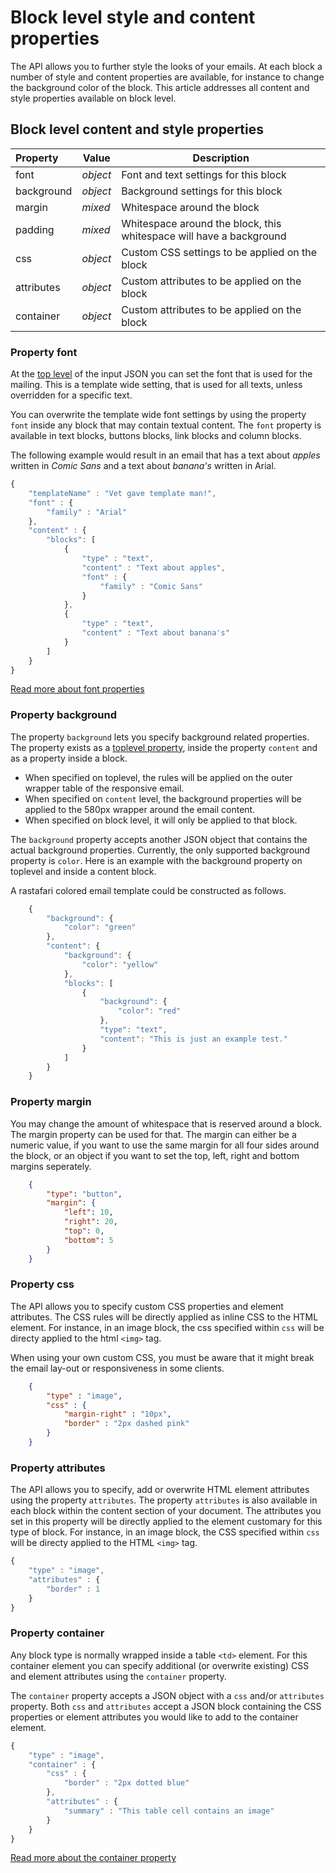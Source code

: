 # Block level style and content properties

The API allows you to further style the looks of your emails. At each block 
a number of style and content properties are available, for instance to change 
the background color of the block. This article addresses all content and style 
properties available on block level.  

## Block level content and style properties

| Property | Value | Description                                                          |
|:---------|-------|----------------------------------------------------------------------|
| font | _object_ | Font and text settings for this block                                 |
| background | _object_ | Background settings for this block                              |
| margin | _mixed_ | Whitespace around the block                                          |
| padding | _mixed_ | Whitespace around the block, this whitespace will have a background |
| css | _object_ | Custom CSS settings to be applied on the block                         |
| attributes | _object_ | Custom attributes to be applied on the block                    |
| container | _object_ | Custom attributes to be applied on the block                     |

### Property font

At the [top level](../json/top-level-properties) of the input JSON you can set the font that is 
used for the mailing. This is a template wide setting, that is used for all texts, 
unless overridden for a specific text. 

You can overwrite the template wide font settings by using the property `font` 
inside any block that may contain textual content. The `font` property is available 
in text blocks, buttons blocks, link blocks and column blocks. 

The following example would result in an email that has a text about _apples_ written in _Comic Sans_
and a text about _banana's_ written in Arial. 

```javascript
{
    "templateName" : "Vet gave template man!",
    "font" : {
        "family" : "Arial"
    },
    "content" : {
        "blocks": [
            {
                "type" : "text",
                "content" : "Text about apples",
                "font" : {
                    "family" : "Comic Sans"
                }
            },
            {
                "type" : "text",
                "content" : "Text about banana's"
            }
        ]
    }
} 
```

[Read more about font properties](../json/property-font)

### Property background

The property `background` lets you specify background related properties. 
The property exists as a [toplevel property](../json/top-level-properties), inside the property 
`content` and as a property inside a block.

 * When specified on toplevel, the rules will be applied on the outer wrapper 
   table of the responsive email. 
 * When specified on `content` level, the background properties will be applied 
   to the 580px wrapper around the email content.
 * When specified on block level, it will only be applied to that block. 

The `background` property accepts another JSON object that contains the actual 
background properties. Currently, the only supported background property is 
`color`. Here is an example with the background property on toplevel and inside 
a content block. 

A rastafari colored email template could be constructed as follows. 

```javascript
    {
        "background": {
            "color": "green"
        },
        "content": {
            "background": {
                "color": "yellow"
            },
            "blocks": [
                {
                    "background": {
                        "color": "red"
                    },
                    "type": "text",
                    "content": "This is just an example test."
                }
            ]
        }
    }
```

### Property margin

You may change the amount of whitespace that is reserved around a block. 
The margin property can be used for that. The margin can either be a numeric value, 
if you want to use the same margin for all four sides around the block, 
or an object if you want to set the top, left, right and bottom margins seperately.

```json
    {
        "type": "button",
        "margin": {
            "left": 10,
            "right": 20,
            "top": 0,
            "bottom": 5
        }
    }
```

### Property css

The API allows you to specify custom CSS properties and element attributes. 
The CSS rules will be directly applied as inline CSS to the HTML element. For 
instance, in an image block, the css specified within `css` will be directy 
applied to the html `<img>` tag. 

When using your own custom CSS, you must be aware that it might break the email 
lay-out or responsiveness in some clients.


```json
    {
        "type" : "image",
        "css" : {
            "margin-right" : "10px",
            "border" : "2px dashed pink"
        }
    }
```

### Property attributes

The API allows you to specify, add or overwrite HTML element attributes using 
the property `attributes`. The property `attributes` is also available in each 
block within the content section of your document. The attributes you set in 
this property will be directly applied to the element customary for this type 
of block. For instance, in an image block, the CSS specified within `css` will 
be directy applied to the HTML `<img>` tag. 

```javascript
{
    "type" : "image",
    "attributes" : {
        "border" : 1
    }
}
```

### Property container

Any block type is normally wrapped inside a table ```<td>``` element. For this 
container element  you can specify additional (or overwrite existing) CSS and 
element attributes using the `container` property. 

The `container` property accepts a JSON object with a `css` and/or `attributes` 
property. Both `css` and `attributes` accept a JSON block containing the CSS 
properties or element attributes you would like to add to the container element.

```javascript
{
    "type" : "image",
    "container" : {
        "css" : {
            "border" : "2px dotted blue"
        },
        "attributes" : {
            "summary" : "This table cell contains an image"
        }
    }
}
```

[Read more about the container property](../json/property-container)
